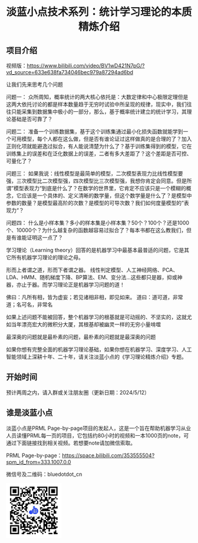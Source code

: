 <div align="center"><h1> 淡蓝小点技术系列：统计学习理论的本质精炼介绍 </h1></div>


## 项目介绍
视频版：https://www.bilibili.com/video/BV1wD421N7pG/?vd_source=633e638fa734046bec979a87294ad6bd

让我们先来思考几个问题

问题一：
众所周知，概率统计的两大核心依托是：大数定律和中心极限定理但是这两大依托讨论的都是样本数量趋于无穷时试验中所呈现的规律，现实中，我们往往只能采集到数据集中极小的一部分，那么，基于概率统计建立的统计学习，其理论基础是否可靠了？

问题二：
准备一个训练数据集，基于这个训练集通过最小化损失函数就能学到一个可用模型，每个人都在这么做，但是否有谁论证过这样做真的是合理的了？加入正则化项就能避逸过拟合，有人能说清楚为什么了？基于训练集得到的模型，它在训练集上的误差和在泛化数据上的误差，二者有多大差距了？这个差距是否可控、可量化了？

问题三：
如果我说：线性模型是最简单的模型，二次模型表现力比线性模型要强，三次模型比二次模型强，四次模型比三次模型强，我想你肯定会同意。但是所谓”模型表现力“到底是什么了？在数学的世界里，它肯定不应该只是一个模糊的概念，它应该是一个具体的、定义清晰的数学量，但这个数学量是什么了？是模型中参数的数量？是模型最高阶的次数？是模型的可导次数？我们如何度量模型的”表现力“？

问题四：
什么是小样本集？多小的样本集是小样本集？50个？100个？还是1000个、10000个？为什么越复杂的函数越容易过拟合了？每本书都在这么教我们，但是有谁能证明这一点了？

学习理论（Learning theory）回答的是机器学习中最基本最普适的问题，它是其它所有机器学习理论的理论之母。

形而上者谓之道，形而下者谓之器。
线性判定模型、人工神经网络、PCA、LDA、HMM、随机梯度下降、BP算法、EM、变分法...这些都只是器，抑或神器，亦止于器。而学习理论正是机器学习问题的道！

佛曰：凡所有相，皆为虚妄；若见诸相非相，即见如来。
道曰：道可道，非常道；名可名，非常名

如果上述问题不能被回答，整个机器学习的根基就是可动摇的、不坚实的，这就尤如当年漂亮宏大的微积分大厦，其根基却被幽灵一样的无穷小量啃噬

最深奥的问题就是最朴素的问题，最朴素的问题就是最深奥的问题

如果你想有完整全面的机器学习理论基础，如果你想在机器学习、深度学习、人工智能领域上深耕十年、二十年，请关注淡蓝小点的《学习理论精炼介绍》专题。

## 开始时间
预计两周之内，请入群或关注朋友圈（更新日期：2024/5/12）

## 谁是淡蓝小点
淡蓝小点是PRML Page-by-page项目的发起人，这是一个旨在帮助机器学习从业人员读懂PRML每一页的项目，它包括约80小时的视频和一本1000页的note，可通过下面链接找到相关视频。若想要note请加微信索取。

PRML Page-by-page：https://space.bilibili.com/353555504?spm_id_from=333.1007.0.0

微信号及二维码：bluedotdot_cn

<img src="wechat.jpg" alt="淡蓝小点微信二维码" width="150" height="150">

